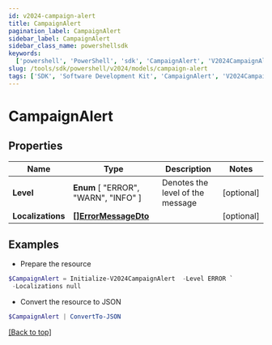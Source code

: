```yaml
---
id: v2024-campaign-alert
title: CampaignAlert
pagination_label: CampaignAlert
sidebar_label: CampaignAlert
sidebar_class_name: powershellsdk
keywords:
  ['powershell', 'PowerShell', 'sdk', 'CampaignAlert', 'V2024CampaignAlert']
slug: /tools/sdk/powershell/v2024/models/campaign-alert
tags: ['SDK', 'Software Development Kit', 'CampaignAlert', 'V2024CampaignAlert']
---
```


# CampaignAlert

## Properties

| Name | Type | Description | Notes |
| --- | --- | --- | --- |
| **Level** | **Enum** [ "ERROR", "WARN", "INFO" ] | Denotes the level of the message | [optional] |
| **Localizations** | [**[]ErrorMessageDto**](error-message-dto) |  | [optional] |

## Examples

- Prepare the resource

```powershell
$CampaignAlert = Initialize-V2024CampaignAlert  -Level ERROR `
 -Localizations null
```

- Convert the resource to JSON

```powershell
$CampaignAlert | ConvertTo-JSON
```

[[Back to top]](#)
